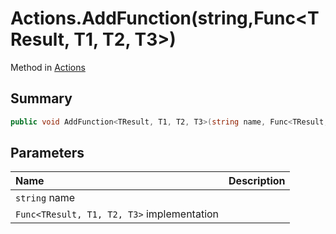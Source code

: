 # Actions.AddFunction(string,Func<TResult, T1, T2, T3>)

Method in [Actions](/api/csharp/yarn.unity.actions.md)

## Summary



```csharp
public void AddFunction<TResult, T1, T2, T3>(string name, Func<TResult, T1, T2, T3> implementation);
```

## Parameters

|Name|Description|
|:---|:---|
|`string` name||
|`Func<TResult, T1, T2, T3>` implementation||

